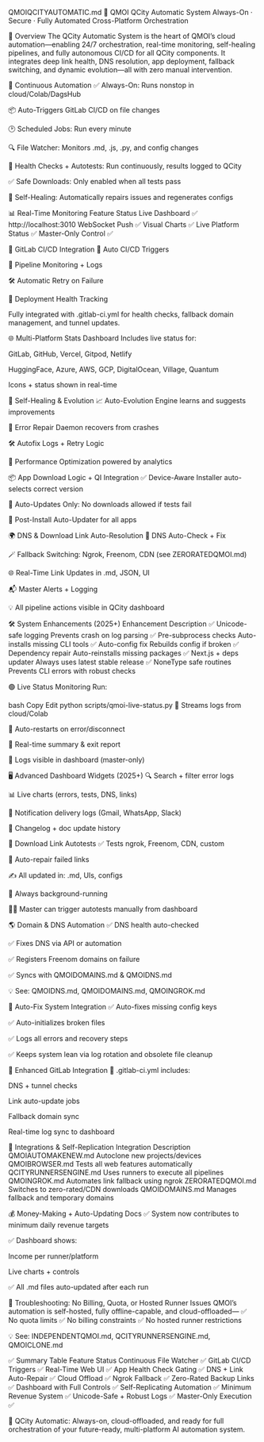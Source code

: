 QMOIQCITYAUTOMATIC.md
🚀 QMOI QCity Automatic System
Always-On · Secure · Fully Automated Cross-Platform Orchestration

🎯 Overview
The QCity Automatic System is the heart of QMOI’s cloud automation—enabling 24/7 orchestration, real-time monitoring, self-healing pipelines, and fully autonomous CI/CD for all QCity components. It integrates deep link health, DNS resolution, app deployment, fallback switching, and dynamic evolution—all with zero manual intervention.

🔄 Continuous Automation
✅ Always-On: Runs nonstop in cloud/Colab/DagsHub

📦 Auto-Triggers GitLab CI/CD on file changes

🕑 Scheduled Jobs: Run every minute

🔍 File Watcher: Monitors .md, .js, .py, and config changes

🧪 Health Checks + Autotests: Run continuously, results logged to QCity

✅ Safe Downloads: Only enabled when all tests pass

🔁 Self-Healing: Automatically repairs issues and regenerates configs

📊 Real-Time Monitoring
Feature Status
Live Dashboard ✅ http://localhost:3010
WebSocket Push ✅
Visual Charts ✅
Live Platform Status ✅
Master-Only Control ✅

🔧 GitLab CI/CD Integration
🔁 Auto CI/CD Triggers

🚦 Pipeline Monitoring + Logs

🛠️ Automatic Retry on Failure

📡 Deployment Health Tracking

Fully integrated with .gitlab-ci.yml for health checks, fallback domain management, and tunnel updates.

🌐 Multi-Platform Stats Dashboard
Includes live status for:

GitLab, GitHub, Vercel, Gitpod, Netlify

HuggingFace, Azure, AWS, GCP, DigitalOcean, Village, Quantum

Icons + status shown in real-time

🧬 Self-Healing & Evolution
📈 Auto-Evolution Engine learns and suggests improvements

🔁 Error Repair Daemon recovers from crashes

🛠 Autofix Logs + Retry Logic

🧠 Performance Optimization powered by analytics

📦 App Download Logic + QI Integration
✅ Device-Aware Installer auto-selects correct version

🚨 Auto-Updates Only: No downloads allowed if tests fail

🔁 Post-Install Auto-Updater for all apps

🌍 DNS & Download Link Auto-Resolution
🧪 DNS Auto-Check + Fix

🪄 Fallback Switching: Ngrok, Freenom, CDN (see ZERORATEDQMOI.md)

🌐 Real-Time Link Updates in .md, JSON, UI

📬 Master Alerts + Logging

💡 All pipeline actions visible in QCity dashboard

🛠️ System Enhancements (2025+)
Enhancement Description
✅ Unicode-safe logging Prevents crash on log parsing
✅ Pre-subprocess checks Auto-installs missing CLI tools
✅ Auto-config fix Rebuilds config if broken
✅ Dependency repair Auto-reinstalls missing packages
✅ Next.js + deps updater Always uses latest stable release
✅ NoneType safe routines Prevents CLI errors with robust checks

🟢 Live Status Monitoring
Run:

bash
Copy
Edit
python scripts/qmoi-live-status.py
📡 Streams logs from cloud/Colab

🔄 Auto-restarts on error/disconnect

🧾 Real-time summary & exit report

🔐 Logs visible in dashboard (master-only)

🖥️ Advanced Dashboard Widgets (2025+)
🔍 Search + filter error logs

📊 Live charts (errors, tests, DNS, links)

🔔 Notification delivery logs (Gmail, WhatsApp, Slack)

📘 Changelog + doc update history

🔗 Download Link Autotests
✅ Tests ngrok, Freenom, CDN, custom

🔁 Auto-repair failed links

✍️ All updated in: .md, UIs, configs

🧠 Always background-running

👨‍💻 Master can trigger autotests manually from dashboard

🌎 Domain & DNS Automation
✅ DNS health auto-checked

✅ Fixes DNS via API or automation

✅ Registers Freenom domains on failure

✅ Syncs with QMOIDOMAINS.md & QMOIDNS.md

💡 See: QMOIDNS.md, QMOIDOMAINS.md, QMOINGROK.md

🤖 Auto-Fix System Integration
✅ Auto-fixes missing config keys

✅ Auto-initializes broken files

✅ Logs all errors and recovery steps

✅ Keeps system lean via log rotation and obsolete file cleanup

🧪 Enhanced GitLab Integration
🔁 .gitlab-ci.yml includes:

DNS + tunnel checks

Link auto-update jobs

Fallback domain sync

Real-time log sync to dashboard

🤝 Integrations & Self-Replication
Integration Description
QMOIAUTOMAKENEW.md Autoclone new projects/devices
QMOIBROWSER.md Tests all web features automatically
QCITYRUNNERSENGINE.md Uses runners to execute all pipelines
QMOINGROK.md Automates link fallback using ngrok
ZERORATEDQMOI.md Switches to zero-rated/CDN downloads
QMOIDOMAINS.md Manages fallback and temporary domains

💰 Money-Making + Auto-Updating Docs
✅ System now contributes to minimum daily revenue targets

✅ Dashboard shows:

Income per runner/platform

Live charts + controls

✅ All .md files auto-updated after each run

🧰 Troubleshooting: No Billing, Quota, or Hosted Runner Issues
QMOI’s automation is self-hosted, fully offline-capable, and cloud-offloaded—
✅ No quota limits
✅ No billing constraints
✅ No hosted runner restrictions

💡 See: INDEPENDENTQMOI.md, QCITYRUNNERSENGINE.md, QMOICLONE.md

✅ Summary Table
Feature Status
Continuous File Watcher ✅
GitLab CI/CD Triggers ✅
Real-Time Web UI ✅
App Health Check Gating ✅
DNS + Link Auto-Repair ✅
Cloud Offload ✅
Ngrok Fallback ✅
Zero-Rated Backup Links ✅
Dashboard with Full Controls ✅
Self-Replicating Automation ✅
Minimum Revenue System ✅
Unicode-Safe + Robust Logs ✅
Master-Only Execution ✅

🧠 QCity Automatic: Always-on, cloud-offloaded, and ready for full orchestration of your future-ready, multi-platform AI automation system.
